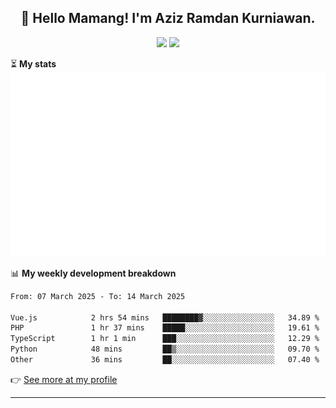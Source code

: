 <h2 align="center">👋 Hello Mamang! I'm Aziz Ramdan Kurniawan.</h2>  
<p align="center">
  <img src="https://komarev.com/ghpvc/?username=azizramdan">
  <img src="https://wakatime.com/badge/user/90056fa0-4c31-4eca-954e-2a3ac05896f9.svg">
</p>
    
⏳ **My stats**  
![](https://raw.githubusercontent.com/azizramdan/github-stats/master/generated/overview.svg#gh-dark-mode-only)

📊 **My weekly development breakdown**
<!--START_SECTION:waka-->

```txt
From: 07 March 2025 - To: 14 March 2025

Vue.js            2 hrs 54 mins   ████████▓░░░░░░░░░░░░░░░░   34.89 %
PHP               1 hr 37 mins    █████░░░░░░░░░░░░░░░░░░░░   19.61 %
TypeScript        1 hr 1 min      ███░░░░░░░░░░░░░░░░░░░░░░   12.29 %
Python            48 mins         ██▒░░░░░░░░░░░░░░░░░░░░░░   09.70 %
Other             36 mins         ██░░░░░░░░░░░░░░░░░░░░░░░   07.40 %
```

<!--END_SECTION:waka-->
👉 [See more at my profile](https://wakatime.com/@azizramdan)
***
